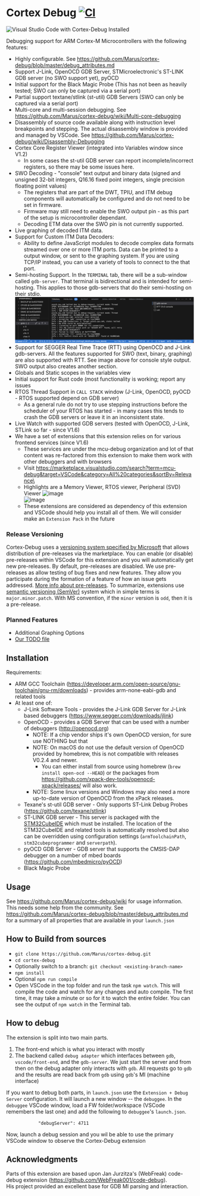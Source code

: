 # Cortex Debug [![CI](https://github.com/OptifySudarshanPatil/cortex-debug/actions/workflows/main.yaml/badge.svg)](https://github.com/OptifySudarshanPatil/cortex-debug/actions/workflows/main.yaml)

![Visual Studio Code with Cortex-Debug Installed](./images/vs-code-screenshot.png)

Debugging support for ARM Cortex-M Microcontrollers with the following features:

* Highly configurable. See https://github.com/Marus/cortex-debug/blob/master/debug_attributes.md
* Support J-Link, OpenOCD GDB Server, STMicroelectronic's ST-LINK GDB server (no SWO support yet), pyOCD
* Initial support for the Black Magic Probe (This has not been as heavily tested; SWO can only be captured via a serial port)
* Partial support textane/stlink (st-util) GDB Servers (SWO can only be captured via a serial port)
* Multi-core and multi-session debugging. See https://github.com/Marus/cortex-debug/wiki/Multi-core-debugging
* Disassembly of source code available along with instruction level breakpoints and stepping. The actual disassembly window is provided and managed by VSCode. See https://github.com/Marus/cortex-debug/wiki/Disassembly-Debugging
* Cortex Core Register Viewer (integrated into Variables window since V1.2)
    * In some cases the st-util GDB server can report incomplete/incorrect registers, so there may be some issues here.
* SWO Decoding - "console" text output and binary data (signed and unsigned 32-bit integers, Q16.16 fixed point integers, single precision floating point values)
    * The registers that are part of the DWT, TPIU, and ITM debug components will automatically be configured and do not need to be set in firmware.
    * Firmware may still need to enable the SWO output pin - as this part of the setup is microcontroller dependant.
    * Decoding ETM data over the SWO pin is not currently supported.
* Live graphing of decoded ITM data.
* Support for Custom ITM Data Decoders:
    * Ability to define JavaScript modules to decode complex data formats streamed over one or more ITM ports. Data can be printed to a output window, or sent to the graphing system. If you are using TCP/IP instead, you can use a variety of tools to connect to the that port.
* Semi-hosting Support. In the `TERMINAL` tab, there will be a sub-window called `gdb-server`. That terminal is bidirectional and is intended for semi-hosting. This applies to those gdb-servers that do their semi-hosting on their stdio.
![](images/gdb-server.png)
* Support for SEGGER Real Time Trace (RTT) using OpenOCD and J-Link gdb-servers. All the features supported for SWO (text, binary, graphing) are also supported with RTT. See image above for console style output. SWO output also creates another section.
* Globals and Static scopes in the variables view
* Initial support for Rust code (most functionality is working; report any issues
* RTOS Thread Support in `CALL STACK` window (J-Link, OpenOCD, pyOCD - RTOS supported depend on GDB server)
    * As a general rule do not try to use stepping instructions before the scheduler of your RTOS has started - in many cases this tends to crash the GDB servers or leave it in an inconsistent state.
* Live Watch with supported GDB servers (tested with OpenOCD, J-Link, STLink so far - since V1.6)
* We have a set of extensions that this extension relies on for various frontend services (since V1.6)
  * These services are under the mcu-debug organization and lot of that content was re-factored from this extension to make them work with other debuggers and with browsers
  * Visit https://marketplace.visualstudio.com/search?term=mcu-debug&target=VSCode&category=All%20categories&sortBy=Relevance\
  * Highlights are a Memory Viewer, RTOS viewer, Peripheral (SVD) Viewer
  ![image](https://user-images.githubusercontent.com/41269583/227667748-599a7ad1-afa8-4fab-92a8-17c3da3b0fdd.png)<br>
  ![image](https://user-images.githubusercontent.com/41269583/227667788-df4bfcea-e4a1-4ea6-86a8-9cf70198817e.png)
  * These extensions are considered as dependency of this extension and VSCode should help you install all of them. We will consider make an `Extension Pack` in the future

### Release Versioning
Cortex-Debug uses a [versioning system specified by Microsoft](https://code.visualstudio.com/updates/v1_63#_pre-release-extensions) that allows distribution of pre-releases via the marketplace. You can enable (or disable) pre-releases within VSCode for this extension and you will automatically get new pre-releases. By default, pre-releases are disabled. We use pre-releases as allow testing of bug fixes and new features. They allow you participate during the formation of a feature of how an issue gets addressed. [More info about pre-releases](https://code.visualstudio.com/api/working-with-extensions/publishing-extension#prerelease-extensions). To summarize, extensions use [semantic versioning (SemVer)](https://semver.org/) system which in simple terms is `major.minor.patch`. With MS convention, if the `minor` version is `odd`, then it is a pre-release.

### Planned Features
* Additional Graphing Options
* [Our TODO file](https://github.com/Marus/cortex-debug/blob/master/TODO.md)

## Installation

Requirements:

* ARM GCC Toolchain (https://developer.arm.com/open-source/gnu-toolchain/gnu-rm/downloads) - provides arm-none-eabi-gdb and related tools
* At least one of:
  * J-Link Software Tools - provides the J-Link GDB Server for J-Link based debuggers (https://www.segger.com/downloads/jlink)
  * OpenOCD - provides a GDB Server that can be used with a number of debuggers (http://openocd.org)
    * NOTE: If a chip vendor ships it's own OpenOCD version, for sure use NOTHING but that
    * NOTE: On macOS do not use the default version of OpenOCD provided by homebrew, this is not compatible with releases V0.2.4 and newer.
      * You can either install from source using homebrew (`brew install open-ocd --HEAD`) or the packages from https://github.com/xpack-dev-tools/openocd-xpack/releases/ will also work.
    * NOTE: Some linux versions and Windows may also need a more up-to-date version of OpenOCD from the xPack releases.
  * Texane's st-util GDB server - Only supports ST-Link Debug Probes (https://github.com/texane/stlink)
  * ST-LINK GDB server - This server is packaged with the [STM32CubeIDE](https://www.st.com/en/development-tools/stm32cubeide.html) which must be installed. The location of the STM32CubeIDE and related tools is automatically resolved but also can be overridden using configuration settings (`armToolchainPath`, `stm32cubeprogrammer` and `serverpath`).
  * pyOCD GDB Server - GDB server that supports the CMSIS-DAP debugger on a number of mbed boards (https://github.com/mbedmicro/pyOCD)
  * Black Magic Probe

## Usage

See https://github.com/Marus/cortex-debug/wiki for usage information. This needs some help from the community. See https://github.com/Marus/cortex-debug/blob/master/debug_attributes.md for a summary of all properties that are available in your `launch.json`

## How to Build from sources
* `git clone https://github.com/Marus/cortex-debug.git`
* `cd cortex-debug`
* Optionally switch to a branch: `git checkout <existing-branch-name>`
* `npm install`
* Optional `npm run compile`
* Open VSCode in the top folder and run the task `npm watch`. This will compile the code and watch for any changes and auto compile. The first time, it may take a minute or so for it to watch the entire folder. You can see the output of `npm watch` in the Terminal tab.

## How to debug
The extension is split into two main parts.
1) The front-end which is what you interact with mostly
2) The backend called `debug adapter` which interfaces between `gdb`, `vscode/front-end`, and the `gdb-server`. We just start the server and from then on the debug adapter only interacts with `gdb`. All requests go to `gdb` and the results are read back from `gdb` using `gdb`'s MI (machine interface)

If you want to debug both parts, in `launch.json` use the `Extension + Debug Server` configuration. It will launch a new window -- the `debuggee`. In the `debuggee` VSCode window, load a FW folder/workspace (VSCode remembers the last one) and add the following to `debuggee`'s `launch.json`.
```
            "debugServer": 4711
```
Now, launch a debug session and you wil be able to use the primary VSCode window to observe the Cortex-Debug extension

## Acknowledgments

Parts of this extension are based upon Jan Jurzitza's (WebFreak) code-debug extension (https://github.com/WebFreak001/code-debug).<br>
His project provided an excellent base for GDB MI parsing and interaction.
